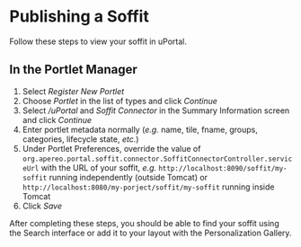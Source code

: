 # Publishing a Soffit

Follow these steps to view your soffit in uPortal.

## In the Portlet Manager

1. Select _Register New Portlet_
1. Choose _Portlet_ in the list of types and click _Continue_
1. Select _/uPortal_ and _Soffit Connector_ in the Summary Information screen
   and click _Continue_
1. Enter portlet metadata normally (_e.g._ name, tile, fname, groups,
   categories, lifecycle state, _etc._)
1. Under Portlet Preferences, override the value of
   `org.apereo.portal.soffit.connector.SoffitConnectorController.serviceUrl`
   with the URL of your soffit, _e.g._ `http://localhost:8090/soffit/my-soffit`
   running independently (outside Tomcat) or
   `http://localhost:8080/my-porject/soffit/my-soffit` running inside Tomcat
1. Click _Save_

After completing these steps, you should be able to find your soffit using the
Search interface or add it to your layout with the Personalization Gallery.
